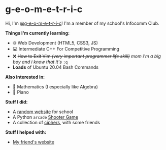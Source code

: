 # g-e-o-m-e-t-r-i-c
Hi, I'm [@g-e-o-m-e-t-r-i-c](https://github.com/g-e-o-m-e-t-r-i-c/g-e-o-m-e-t-r-i-c)! I'm a member of my school's Infocomm Club.

__Things I'm currently learning:__
- 🌐 Web Development (HTML5, CSS3, JS)
- 💻 Intermediate C++ For Competitive Programming
- ❌ ~~How to Exit Vim *(very important programmer life skill)*~~ _mom i'm a big boy and i know that it's_ `:q`
- **Loads** of Ubuntu 20.04 Bash Commands

__Also interested in:__
- 🧮 Mathematics (I especially like Algebra)
- 🎹 Piano

__Stuff I did:__
- A [random website](https://github.com/g-e-o-m-e-t-r-i-c/final-web-project) for school
- A Python `arcade` [Shooter Game](https://github.com/g-e-o-m-e-t-r-i-c/shooter-game)
- A collection of [ciphers](https://github.com/g-e-o-m-e-t-r-i-c/ciphers), with some friends

__Stuff I helped with:__
- [My friend's website](https://github.com/felixaniverseesaw/fass)
